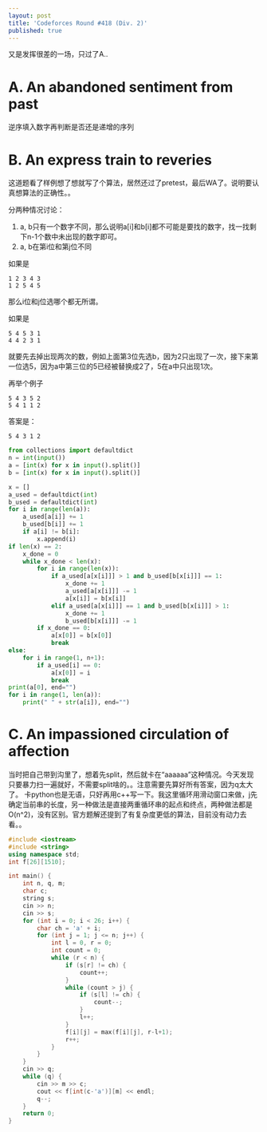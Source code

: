 ```yaml
---
layout: post
title: 'Codeforces Round #418 (Div. 2)'
published: true
---
```


又是发挥很差的一场，只过了A..

# A. An abandoned sentiment from past

逆序填入数字再判断是否还是递增的序列

# B. An express train to reveries

这道题看了样例想了想就写了个算法，居然还过了pretest，最后WA了。说明要认真想算法的正确性。。

分两种情况讨论：

1. a, b只有一个数字不同，那么说明a[i]和b[i]都不可能是要找的数字，找一找剩下n-1个数中未出现的数字即可。
2. a, b在第i位和第j位不同

如果是
```
1 2 3 4 3
1 2 5 4 5
```
那么i位和j位选哪个都无所谓。

如果是
```
5 4 5 3 1
4 4 2 3 1
```
就要先去掉出现两次的数，例如上面第3位先选b，因为2只出现了一次，接下来第一位选5，因为a中第三位的5已经被替换成2了，5在a中只出现1次。

再举个例子
```
5 4 3 5 2
5 4 1 1 2
```
答案是：
```
5 4 3 1 2
```

```python
from collections import defaultdict
n = int(input())
a = [int(x) for x in input().split()]
b = [int(x) for x in input().split()]

x = []
a_used = defaultdict(int)
b_used = defaultdict(int)
for i in range(len(a)):
    a_used[a[i]] += 1
    b_used[b[i]] += 1
    if a[i] != b[i]:
        x.append(i)
if len(x) == 2:
    x_done = 0
    while x_done < len(x):
        for i in range(len(x)):
            if a_used[a[x[i]]] > 1 and b_used[b[x[i]]] == 1:
                x_done += 1
                a_used[a[x[i]]] -= 1
                a[x[i]] = b[x[i]]
            elif a_used[a[x[i]]] == 1 and b_used[b[x[i]]] > 1:
                x_done += 1
                b_used[b[x[i]]] -= 1
        if x_done == 0:
            a[x[0]] = b[x[0]]
            break
else:
    for i in range(1, n+1):
        if a_used[i] == 0:
            a[x[0]] = i
            break
print(a[0], end="")
for i in range(1, len(a)):
    print(" " + str(a[i]), end="")
```


# C. An impassioned circulation of affection

当时把自己带到沟里了，想着先split，然后就卡在“aaaaaa”这种情况。今天发现只要暴力扫一遍就好，不需要split啥的。。注意需要先算好所有答案，因为q太大了。
卡python也是无语，只好再用c++写一下。我这里循环用滑动窗口来做，j先确定当前串的长度，另一种做法是直接两重循环串的起点和终点，两种做法都是O(n^2)，没有区别。官方题解还提到了有复杂度更低的算法，目前没有动力去看。。

```cpp
#include <iostream>
#include <string>
using namespace std;
int f[26][1510];

int main() {
    int n, q, m;
    char c;
    string s;
    cin >> n;
    cin >> s;
    for (int i = 0; i < 26; i++) {
        char ch = 'a' + i;
        for (int j = 1; j <= n; j++) {
            int l = 0, r = 0;
            int count = 0;
            while (r < n) {
                if (s[r] != ch) {
                    count++;
                }
                while (count > j) {
                    if (s[l] != ch) {
                        count--;
                    }
                    l++;
                }
                f[i][j] = max(f[i][j], r-l+1);
                r++;
            }
        }
    }
    cin >> q;
    while (q) {
        cin >> m >> c;
        cout << f[int(c-'a')][m] << endl;
        q--;
    }
    return 0;
}
```

